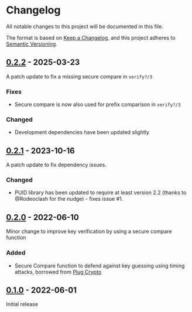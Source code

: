 # Changelog
All notable changes to this project will be documented in this file.

The format is based on [Keep a Changelog](https://keepachangelog.com/en/1.0.0/),
and this project adheres to [Semantic Versioning](https://semver.org/spec/v2.0.0.html).

## [0.2.2] - 2025-03-23
A patch update to fix a missing secure compare in `verify?/3`

### Fixes
- Secure compare is now also used for prefix comparison in `verify?/3`

### Changed
- Development dependencies have been updated slightly

## [0.2.1] - 2023-10-16
A patch update to fix dependency issues. 

### Changed
- PUID library has been updated to require at least version 2.2 (thanks to @Rodeoclash for the nudge) - fixes issue #1.

## [0.2.0] - 2022-06-10
Minor change to improve key verification by using a secure compare function

### Added
- Secure Compare function to defend against key guessing using timing attacks, borrowed from
  [Plug Crypto](https://github.com/elixir-plug/plug_crypto)

## [0.1.0] - 2022-06-01
Initial release

[0.2.2]: https://github.com/Digital-Identity-Labs/prefixed_api_key/compare/0.2.1...0.2.2
[0.2.1]: https://github.com/Digital-Identity-Labs/prefixed_api_key/compare/0.2.0...0.2.1
[0.2.0]: https://github.com/Digital-Identity-Labs/prefixed_api_key/compare/0.1.0...0.2.0
[0.1.0]: https://github.com/Digital-Identity-Labs/prefixed_api_key/compare/releases/tag/0.1.0
